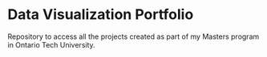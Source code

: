 # Data Visualization Portfolio
Repository to access all the projects created as part of my Masters program in Ontario Tech University.


